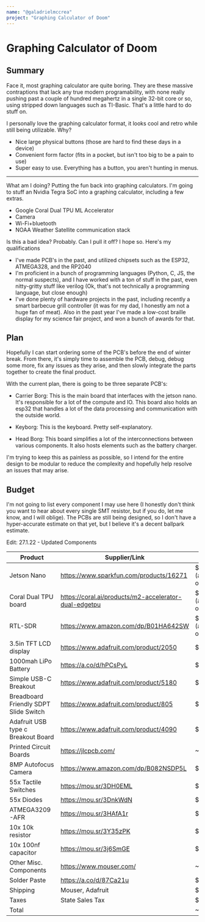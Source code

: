 ```yaml
---
name: "@galadrielmccrea"
project: "Graphing Calculator of Doom"
---
```


# Graphing Calculator of Doom
## Summary

Face it, most graphing calculator are quite boring. They are these massive contraptions that lack any true modern programability,
with none really pushing past a couple of hundred megahertz in a single 32-bit core or so, using stripped down languages
such as TI-Basic. That's a little hard to do stuff on.


I personally love the graphing calculator format, it looks cool and retro while still being utilizable. Why?
* Nice large physical buttons (those are hard to find these days in a device)
* Convenient form factor (fits in a pocket, but isn't too big to be a pain to use)
* Super easy to use. Everything has a button, you aren't hunting in menus.

***
What am I doing? Putting the fun back into graphing calculators. I'm going to stuff an Nvidia Tegra SoC into a graphing calculator, including a few extras.
* Google Coral Dual TPU ML Accelerator
* Camera
* Wi-Fi+bluetooth
* NOAA Weather Satellite communication stack

Is this a bad idea? Probably. Can I pull it off? I hope so. Here's my qualifications
* I've made PCB's in the past, and utilized chipsets such as the ESP32, ATMEGA328, and the RP2040
* I'm proficient in a bunch of programming languages (Python, C, JS, the normal suspects), and I have worked with a ton of stuff in the past, even nitty-gritty
  stuff like verilog (Ok, that's not technically a programming language, but close enough)
* I've done plenty of hardware projects in the past, including recently a smart barbecue grill controller (it was for my dad, I
 honestly am not a huge fan of meat). Also in the past year I've made a low-cost braille display for my science fair project, and won a bunch of awards for that. 
## Plan

Hopefully I can start ordering some of the PCB's before the end of winter break. From there, it's simply time to 
assemble the PCB, debug, debug some more, fix any issues as they arise, and then slowly integrate the parts together to create
the final product.

With the current plan, there is going to be three separate PCB's:

* Carrier Borg: This is the main board that interfaces with the jetson nano. It's responsible for a lot of the compute and IO.
This board also holds an esp32 that handles a lot of the data processing and communication with the outside world.

* Keyborg: This is the keyboard. Pretty self-explanatory.

* Head Borg: This board simplifies a lot of the interconnections between various components. It also hosts elements such as
the battery charger.


I'm trying to keep this as painless as possible, so I intend for the entire design to be modular to reduce the complexity
and hopefully help resolve an issues that may arise. 
## Budget

I'm not going to list every component I may use here (I honestly don't think you want to hear about every single SMT resistor, but if you do, let me know, and I will oblige).
The PCBs are still being designed, so I don't have a hyper-accurate estimate on that yet, but I believe it's a decent ballpark estimate. 

Edit: 27.1.22 - Updated Components


| Product                               | Supplier/Link                                         | Cost             |
|---------------------------------------|-------------------------------------------------------|------------------|
| Jetson Nano                           | https://www.sparkfun.com/products/16271               | $0 (already own) |
| Coral Dual TPU board                  | https://coral.ai/products/m2-accelerator-dual-edgetpu | $0 (already own) |
| RTL-SDR                               | https://www.amazon.com/dp/B01HA642SW                  | $0 (already own) | 
| 3.5in TFT LCD display                 | https://www.adafruit.com/product/2050                 | $27.99           |
| 1000mah LiPo Battery                  | https://a.co/d/hPCsPyL                                | $25.99           |
| Simple USB-C Breakout                 | https://www.adafruit.com/product/5180                 | $1.75            |
| Breadboard Friendly SDPT Slide Switch | https://www.adafruit.com/product/805                  | $0.95            |
| Adafruit USB type c Breakout Board    | https://www.adafruit.com/product/4090                 | $2.95            |
| Printed Circuit Boards                | https://jlcpcb.com/                                   | ~$30             |
| 8MP Autofocus Camera                  | https://www.amazon.com/dp/B082NSDP5L                  | $39.94           |
| 55x Tactile Switches                  | https://mou.sr/3DH0EML                                | $15.73           |
| 55x Diodes                            | https://mou.sr/3DnkWdN                                | $6.53            |
| ATMEGA3209-AFR                        | https://mou.sr/3HAfA1r                                | $1.96            |
| 10x 10k resistor                      | https://mou.sr/3Y35zPK                                | $0.40            |
| 10x 100nf capacitor                   | https://mou.sr/3j6SmGE                                | $0.45            |
| Other Misc. Components                | https://www.mouser.com/                               | ~$50             |
| Solder Paste                          | https://a.co/d/87Ca21u                                | $18.95           | 
| Shipping                              | Mouser, Adafruit                                      | $17.99           |
| Taxes                                 | State Sales Tax                                       | $13.96           |
| Total                                 |                                                       | ~$250            |
